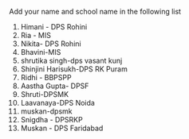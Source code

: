 Add your name and school name in the following list
1. Himani - DPS Rohini
2. Ria - MIS
3. Nikita- DPS Rohini
4. Bhavini-MIS
5. shrutika singh-dps vasant kunj
6. Shinjini Harisukh-DPS RK Puram
7. Ridhi - BBPSPP
8. Aastha Gupta- DPSF
9. Shruti-DPSMK
10. Laavanaya-DPS Noida
11. muskan-dpsmk
12. Snigdha - DPSRKP
13. Muskan - DPS Faridabad